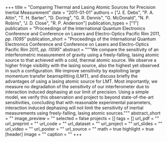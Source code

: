 +++
title = "Comparing Thermal and Lasing Atomic Sources for Precision Inertial Measurement"
date = "2011-01-01"
authors = ["J. E. Debs", "P. A. Altin", "T. H. Barter", "D. Doring", "G. R. Dennis", "G. McDonald", "N. P. Robins", "J. D. Close", "R. P. Anderson"]
publication_types = ["1"]
publication = "Proceedings of the International Quantum Electronics Conference and Conference on Lasers and Electro-Optics Pacific Rim 2011, _pp. I1095_"
publication_short = "Proceedings of the International Quantum Electronics Conference and Conference on Lasers and Electro-Optics Pacific Rim 2011, _pp. I1095_"
abstract = """We compare the sensitivity of an interferometric measurement of gravity using a freely-falling, lasing atomic source to that achieved with a cold, thermal atomic source. We observe a higher fringe visibility with the lasing source, also the highest yet observed in such a configuration. We improve sensitivity by exploiting large momentum transfer beamsplitting (LMT), and discuss briefly the advantages of using a lasing atomic source for LMT. Most importantly, we measure no degradation of the sensitivity of our interferometer due to interaction induced dephasing at our limit of precision. Using a simple model, we verify this observation and project to beyond state-of-the-art sensitivities, concluding that with reasonable experimental parameters, interaction induced dephasing will not limit the sensitivity of inertial measurements using freely-falling, lasing atomic sources."""
abstract_short = ""
image_preview = ""
selected = false
projects = []
tags = []
url_pdf = ""
url_preprint = ""
url_code = ""
url_dataset = ""
url_project = ""
url_slides = ""
url_video = ""
url_poster = ""
url_source = ""
math = true
highlight = true
[header]
image = ""
caption = ""
+++
